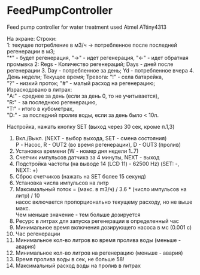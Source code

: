 # FeedPumpController
Feed pump controller for water treatment used Atmel ATtiny4313

На экране:
Строки:<br>
1: текущее потребление в м3/ч -> потребленное после последней регенерации в м3;<br>
   "*" - будет регенерация, "->" - идет регенерация, "<-" - идет обратная промывка
2: Regs - Количество регенераций; Days - дней после регенерации
3. Day - потребленное за день; Yd - потребленное вчера
4. День недели; Текущее время; Тревога: "!" - села батарейка, <br>
     "?" - низкий проток; "#" - малый расход на регенерацию;<br>
   Израсходовано в литрах:<br>
   "A:" - среднее за день (если за день 0, то не учитывается), <br>
   "R:" - за последнюю регенерацию,<br>
   "T:" - итого в кубометрах, <br>
   "D:" - за последний пролив воды, если за день было < 10л.<br>

Настройка, нажать кнопку SET (выход через 30 сек, кроме п.1,3)<br>
1. Вкл./Выкл. (NEXT - выбор выхода, SET - смена состояния)<br>
   P - Насос, R - OUT2 (во время регенерации), D - OUT3 (пролив)
2. Установка времени (W - номер дня недели 1..7)
3. Счетчик импульсов датчика за 4 минуты, NEXT - выход
4. Подстройка частоты (на выводе 14 (LCD 11) - 62500 Hz) (SET: -, NEXT: +)
5. Сброс счетчиков (нажать на SET более 15 секунд)
6. Установка числа импульсов на литр
7. Максимальный поток = (макс. в m3/ч) / 3.6 * (число импульсов на литр) / 10<br>
   насос включается пропорционально текущему расходу, но не выше макс.<br>
   Чем меньше значение - тем больше дозируется
8. Ресурс в литрах для запуска регенерации в определенный час
9. Минимальное время включения дозирующего насоса в мс (0.001 с)
10. Час регенерации
11. Минимальное кол-во литров во время пролива воды (меньше - авария)
12. Минимальное кол-во литров на регенерацию (меньше - авария)
13. Время пролива воды в сек, не больше 58!
14. Максимальный расход воды на пролив в литрах
